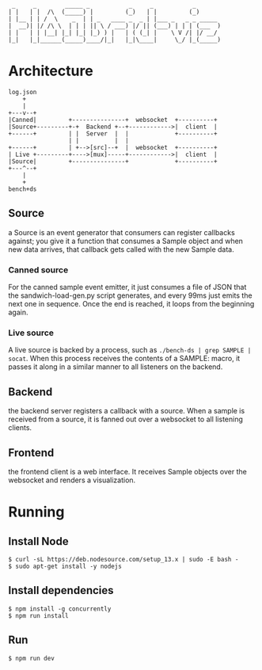 ```
 _     _        _____ _           _     _           _       
| |   | |  /\  (_____) |         (_)   | |         (_)      
| |__ | | /  \    _  | | _   ____ _  _ | |___ _   _ _ _____ 
|  __)| |/ /\ \  | | | || \ / ___) |/ || (___) | | | (___  )
| |   | | |__| |_| |_| |_) ) |   | ( (_| |    \ V /| |/ __/ 
|_|   |_|______(_____)____/|_|   |_|\____|     \_/ |_(_____)
```                                                            

# Architecture

```
log.json
    +
    |
+---v--+ 
|Canned|         +---------------+  websocket  +----------+
|Source+---------+-+  Backend +--+------------>|  client  |
+------+         | |  Server  |  |             +----------+
                 | |          |  |
+------+         | +-->[src]--+  |  websocket  +----------+
| Live +---------+---->[mux]-----+------------>|  client  |
|Source|         +---------------+             +----------+
+---^--+
    |
    +
bench+ds

```
## Source
a Source is an event generator that consumers can register callbacks against; you give it a function that consumes a Sample object and when new data arrives, that callback gets called with the new Sample data. 

### Canned source
For the canned sample event emitter, it just consumes a file of JSON that the
sandwich-load-gen.py script generates, and every 99ms just emits the next one in sequence.  Once the end is reached, it loops from the beginning again.

### Live source
A live source is backed by a process, such as `./bench-ds | grep SAMPLE | socat`.  When this process receives the contents of a SAMPLE: macro, it passes it along in a similar
manner to all listeners on the backend.

## Backend
the backend server registers a callback with a source.  When a sample is received from
a source, it is fanned out over a websocket to all listening clients.

## Frontend
the frontend client is a web interface.  It receives Sample objects over the websocket and renders a visualization.

# Running

## Install Node

```
$ curl -sL https://deb.nodesource.com/setup_13.x | sudo -E bash -
$ sudo apt-get install -y nodejs
```

## Install dependencies

```
$ npm install -g concurrently
$ npm run install
```

## Run

```
$ npm run dev
```

